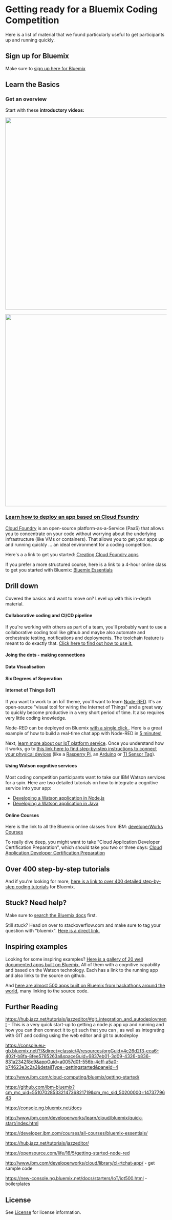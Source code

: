 # Getting ready for a Bluemix Coding Competition

Here is a list of material that we found particularly useful to get participants up and running quickly.

## Sign up for Bluemix

Make sure to [sign up here for Bluemix][bluemix_signup_url]

## Learn the Basics

### Get an overview

Start with these **introductory videos:**

<a href="https://www.youtube.com/watch?v=Hcu664HbfS4"><img src="http://img.youtube.com/vi/Hcu664HbfS4/0.jpg" width="600">

<a href="http://www.youtube.com/watch?v=GsGnyZedlFk"><img src="http://img.youtube.com/vi/GsGnyZedlFk/0.jpg" width="600">

### Learn how to deploy an app based on Cloud Foundry

[Cloud Foundry][cloud_foundry] is an open-source platform-as-a-Service (PaaS) that allows you to concentrate on your code without worrying about the underlying infrastructure (like VMs or containers). That allows you to get your apps up and running quickly ... an ideal environment for a coding competition.

Here's a a link to get you started: [Creating Cloud Foundry apps][cf_basics]

If you prefer a more structured course, here is a link to a 4-hour online class to get you started with Bluemix: [Bluemix Essentials][bluemix-essentials]

## Drill down

Covered the basics and want to move on? Level up with this in-depth material.

#### Collaborative coding and CI/CD pipeline

If you're working with others as part of a team, you'll probably want to use a collaborative coding tool like github and maybe also automate and orchestrate testing, notifications and deployments. The toolchain feature is meant to do exactly that. [Click here to find out how to use it.][opentoolchain_docs]

#### Joing the dots - making connections

#### Data Visualisation

#### Six Degrees of Seperation

#### Internet of Things (IoT)

If you want to work to an IoT theme, you'll want to learn [Node-RED][nodered_url]. It's an open-source "visual tool for wiring the Internet of Things" and a great way to quickly become productive in a very short period of time. It also requires very little coding knowledge.

Node-RED can be deployed on Bluemix [with a single click.][iotp_boilerplate]. Here is a great example of how to build a real-time chat app with Node-RED in [5 minutes!][example_node_red_chat]

Next, [learn more about our IoT platform service][IoTP_url]. Once you understand how it works, go to [this link here to find step-by-step instructions to connect your physical devices][recipes_url] (like a [Rasperry Pi][raspberry_url], an [Arduino][arduino_url] or [TI Sensor Tag][sensortag_url]).

#### Using Watson cognitive services

Most coding competition participants want to take our IBM Watson services for a spin. Here are two detailed tutorials on how to integrate a cognitive service into your app:

* [Developing a Watson application in Node.js][watson_nodejs]
* [Developing a Watson application in Java][watson_java]

#### Online Courses

Here is the link to all the Bluemix online classes from IBM: [developerWorks Courses][developer_courses]

To really dive deep, you might want to take "Cloud Application Developer Certification Preparation", which should take you two or three days: [Cloud Application Developer Certification Preparation][certification_url]


## Over 400 step-by-step tutorials

And if you're looking for more, [here is a link to over 400 detailed step-by-step coding tutorials][bluemix_tutorials-url] for Bluemix.

## Stuck? Need help?

Make sure to [search the Bluemix docs][bluemixdocs_url] first.

Still stuck? Head on over to stackoverflow.com and make sure to tag your question with "bluemix". [Here is a direct link.][stackoverflow_url]

## Inspiring examples

Looking for some inspiring examples? [Here is a gallery of 20 well documented apps built on Bluemix.][watson_starter-kits] All of them with a cognitive capability and based on the Watson technology. Each has a link to the running app and also links to the source on github.

And [here are almost 500 apps built on Bluemix from hackathons around the world][devpost_url], many linking to the source code.


## Further Reading
https://hub.jazz.net/tutorials/jazzeditor/#git_integration_and_autodeployment - This is a very quick start-up to getting a node.js app up and running and how you can then connect it to git such that you can , as well as integrating with GIT and coding using the web editor and git to autodeploy

https://console.eu-gb.bluemix.net/?/&direct=classic/#/resources/orgGuid=4c26d2f3-eca6-402f-b8fa-8fee5785263a&spaceGuid=6837eb01-3d09-4326-b836-831a2342f8c9&appGuid=a0057d01-556b-4cff-a5a0-b74623e3c2a3&detailType=gettingstarted&paneId=4

http://www.ibm.com/cloud-computing/bluemix/getting-started/

https://github.com/ibm-bluemix?cm_mc_uid=55107028533214736821719&cm_mc_sid_50200000=1473779643

https://console.ng.bluemix.net/docs

http://www.ibm.com/developerworks/learn/cloud/bluemix/quick-start/index.html 	

https://developer.ibm.com/courses/all-courses/bluemix-essentials/ 	

https://hub.jazz.net/tutorials/jazzeditor/ 	

https://opensource.com/life/16/5/getting-started-node-red 

http://www.ibm.com/developerworks/cloud/library/cl-rtchat-app/ - get sample code

https://new-console.ng.bluemix.net/docs/starters/IoT/iot500.html - boilerplates 	

## License

See [License](License) for license information.

<!--Links-->
[bluemix_signup_url]: https://console.ng.bluemix.net/registration
[cloud_foundry]: https://www.cloudfoundry.org/
[cf_basics]: https://new-console.ng.bluemix.net/docs/cfapps/index.html
[bluemix-essentials]: https://developer.ibm.com/courses/all-courses/bluemix-essentials
[opentoolchain_docs]:https://new-console.ng.bluemix.net/docs/toolchains/toolchains_overview.html
[developer_courses]: https://developer.ibm.com/courses/#courses

[watson_starter-kits]:https://www.ibm.com/smarterplanet/us/en/ibmwatson/developercloud/starter-kits.html

[nodered_url]: http://nodered.org/
[iotp_boilerplate]: https://new-console.ng.bluemix.net/docs/starters/IoT/iot500.html#iot500
[IoTP_url]: https://new-console.ng.bluemix.net/docs/services/IoT/index.html
[recipes_url]: https://developer.ibm.com/recipes/
[raspberry_url]: https://developer.ibm.com/recipes/?post_type=tutorials&s=raspberry
[arduino_url]: https://developer.ibm.com/recipes/?post_type=tutorials&s=arduino
[sensortag_url]: https://github.com/uwefassnacht/ti-sensor-tag-demo

[watson_nodejs]: http://www.ibm.com/smarterplanet/us/en/ibmwatson/developercloud/doc/getting_started/gs-full-nodejs.shtml
[watson_java]: http://www.ibm.com/smarterplanet/us/en/ibmwatson/developercloud/doc/getting_started/gs-full-java.shtml

[bluemix_tutorials-url]: https://ibm.biz/bluemixtutorialsfordevs
[webinars-url]: https://webinars.mybluemix.net

[devpost_url]: http://devpost.com/software/built-with/bluemix

[bluemixdocs_url]: https://console.ng.bluemix.net/docs
[stackoverflow_url]: https://stackoverflow.com/questions/tagged/bluemix

[certification_url]: https://developer.ibm.com/courses/all-courses/cloud-app-developer-cert-prep/

[example_node_red_chat]: http://www.ibm.com/developerworks/cloud/library/cl-rtchat-app
